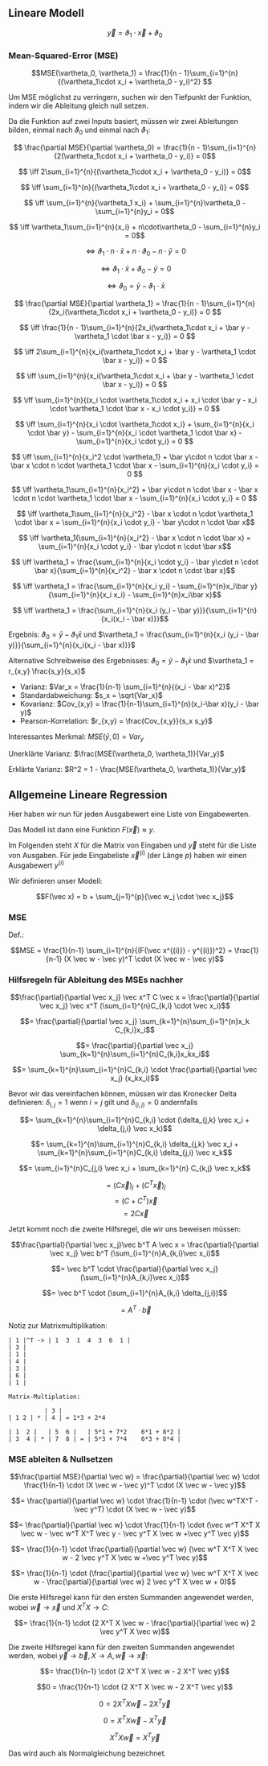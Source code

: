 ## Lineare Modell

$$\vec y = \vartheta_1 \cdot \vec x + \vartheta_0$$

### Mean-Squared-Error (MSE)

$$MSE(\vartheta_0, \vartheta_1) = \frac{1}{n - 1}\sum_{i=1}^{n}{(\vartheta_1\cdot x_i + \vartheta_0 - y_i)^2} $$

Um MSE möglichst zu verringern, suchen wir den Tiefpunkt der Funktion, indem wir die Ableitung gleich null setzen.

Da die Funktion auf zwei Inputs basiert, müssen wir zwei Ableitungen bilden, einmal nach $\vartheta_0$ und einmal nach $\vartheta_1$:

$$ \frac{\partial MSE}{\partial \vartheta_0} = \frac{1}{n - 1}\sum_{i=1}^{n}{2(\vartheta_1\cdot x_i + \vartheta_0 - y_i)} = 0$$

$$ \iff 2\sum_{i=1}^{n}{(\vartheta_1\cdot x_i + \vartheta_0 - y_i)} = 0$$

$$ \iff \sum_{i=1}^{n}{(\vartheta_1\cdot x_i + \vartheta_0 - y_i)} = 0$$

$$ \iff \sum_{i=1}^{n}{\vartheta_1 x_i} + \sum_{i=1}^{n}\vartheta_0 - \sum_{i=1}^{n}y_i = 0$$

$$ \iff \vartheta_1\sum_{i=1}^{n}{x_i} + n\cdot\vartheta_0 - \sum_{i=1}^{n}y_i = 0$$

$$ \iff \vartheta_1 \cdot n \cdot \bar x + n\cdot\vartheta_0 - n \cdot \bar y = 0$$

$$ \iff \vartheta_1 \cdot \bar x + \vartheta_0 - \bar y = 0$$

$$ \iff \vartheta_0 = \bar y - \vartheta_1 \cdot \bar x$$

$$ \frac{\partial MSE}{\partial \vartheta_1} = \frac{1}{n - 1}\sum_{i=1}^{n}{2x_i(\vartheta_1\cdot x_i + \vartheta_0 - y_i)} = 0 $$

$$ \iff \frac{1}{n - 1}\sum_{i=1}^{n}{2x_i(\vartheta_1\cdot x_i + \bar y - \vartheta_1 \cdot \bar x - y_i)} = 0 $$

$$ \iff 2\sum_{i=1}^{n}{x_i(\vartheta_1\cdot x_i + \bar y - \vartheta_1 \cdot \bar x - y_i)} = 0 $$

$$ \iff \sum_{i=1}^{n}{x_i(\vartheta_1\cdot x_i + \bar y - \vartheta_1 \cdot \bar x - y_i)} = 0 $$

$$ \iff \sum_{i=1}^{n}{(x_i \cdot \vartheta_1\cdot x_i + x_i \cdot \bar y - x_i \cdot  \vartheta_1 \cdot \bar x - x_i \cdot y_i)} = 0 $$

$$ \iff \sum_{i=1}^{n}{x_i \cdot \vartheta_1\cdot x_i} + \sum_{i=1}^{n}{x_i \cdot \bar y} - \sum_{i=1}^{n}{x_i \cdot  \vartheta_1 \cdot \bar x} - \sum_{i=1}^{n}{x_i \cdot y_i} = 0 $$

$$ \iff \sum_{i=1}^{n}{x_i^2 \cdot \vartheta_1} + \bar y\cdot n \cdot \bar x - \bar x \cdot n \cdot \vartheta_1 \cdot \bar x - \sum_{i=1}^{n}{x_i \cdot y_i} = 0 $$

$$ \iff \vartheta_1\sum_{i=1}^{n}{x_i^2} + \bar y\cdot n \cdot \bar x - \bar x \cdot n \cdot \vartheta_1 \cdot \bar x - \sum_{i=1}^{n}{x_i \cdot y_i} = 0 $$

$$ \iff \vartheta_1\sum_{i=1}^{n}{x_i^2} - \bar x \cdot n \cdot \vartheta_1 \cdot \bar x = \sum_{i=1}^{n}{x_i \cdot y_i} -  \bar y\cdot n \cdot \bar x$$

$$ \iff \vartheta_1(\sum_{i=1}^{n}{x_i^2} - \bar x \cdot n \cdot \bar x) = \sum_{i=1}^{n}{x_i \cdot y_i} -  \bar y\cdot n \cdot \bar x$$

$$ \iff \vartheta_1 = \frac{\sum_{i=1}^{n}{x_i \cdot y_i} -  \bar y\cdot n \cdot \bar x}{\sum_{i=1}^{n}{x_i^2} - \bar x \cdot n \cdot \bar x}$$

$$ \iff \vartheta_1 = \frac{\sum_{i=1}^{n}{x_i y_i} -  \sum_{i=1}^{n}x_i\bar y}{\sum_{i=1}^{n}{x_i x_i} - \sum_{i=1}^{n}x_i\bar x}$$

$$ \iff \vartheta_1 = \frac{\sum_{i=1}^{n}{x_i (y_i - \bar y)}}{\sum_{i=1}^{n}{x_i(x_i - \bar x)}}$$

Ergebnis: $\vartheta_0 = \bar y - \vartheta_1 \bar x$ und $\vartheta_1 = \frac{\sum_{i=1}^{n}{x_i (y_i - \bar y)}}{\sum_{i=1}^{n}{x_i(x_i - \bar x)}}$

Alternative Schreibweise des Ergebnisses: $\vartheta_0 = \bar y - \vartheta_1 \bar x$ und $\vartheta_1 = r_{x,y} \frac{s_y}{s_x}$

- Varianz: $Var_x = \frac{1}{n-1} \sum_{i=1}^{n}{(x_i - \bar x)^2}$
- Standardabweichung: $s_x = \sqrt{Var_x}$
- Kovarianz: $Cov_{x,y} = \frac{1}{n-1}\sum_{i=1}^{n}(x_i-\bar x)(y_i - \bar y)$
- Pearson-Korrelation: $r_{x,y} = \frac{Cov_{x,y}}{s_x s_y}$

Interessantes Merkmal: $MSE(\bar y, 0) = Var_y$

Unerklärte Varianz: $\frac{MSE(\vartheta_0, \vartheta_1)}{Var_y}$

Erklärte Varianz: $R^2 = 1 - \frac{MSE(\vartheta_0, \vartheta_1)}{Var_y}$

## Allgemeine Lineare Regression

Hier haben wir nun für jeden Ausgabewert eine Liste von Eingabewerten.

Das Modell ist dann eine Funktion $F(\vec x) \approx y$.

Im Folgenden steht $X$ für die Matrix von Eingaben und $\vec y$ steht für die Liste von Ausgaben. Für jede Eingabeliste $\vec x^{(i)}$ (der Länge $p$) haben wir einen Ausgabewert $y^{(i)}$

Wir definieren unser Modell:

$$F(\vec x) = b + \sum_{j=1}^{p}{\vec w_j \cdot \vec x_j}$$

### MSE

Def.:

$$MSE = \frac{1}{n-1} \sum_{i=1}^{n}{(F(\vec x^{(i)}) - y^{(i)})^2} = \frac{1}{n-1} (X \vec w - \vec y)^T \cdot (X \vec w - \vec y)$$

### Hilfsregeln für Ableitung des MSEs nachher

$$\frac{\partial}{\partial \vec x_j} \vec x^T C \vec x = \frac{\partial}{\partial \vec x_j} \vec x^T (\sum_{i=1}^{n}C_{k,i} \cdot \vec x_i)$$

$$= \frac{\partial}{\partial \vec x_j} \sum_{k=1}^{n}\sum_{i=1}^{n}x_k C_{k,i}x_i$$

$$= \frac{\partial}{\partial \vec x_j} \sum_{k=1}^{n}\sum_{i=1}^{n}C_{k,i}x_kx_i$$

$$= \sum_{k=1}^{n}\sum_{i=1}^{n}C_{k,i} \cdot \frac{\partial}{\partial \vec x_j} (x_kx_i)$$

Bevor wir das vereinfachen können, müssen wir das Kronecker Delta definieren: $\delta_{i,j} = 1$ wenn $i=j$ gilt und $\delta_(i,j) = 0$ andernfalls

$$= \sum_{k=1}^{n}\sum_{i=1}^{n}C_{k,i} \cdot (\delta_{j,k} \vec x_i + \delta_{j,i} \vec x_k)$$

$$= \sum_{k=1}^{n}\sum_{i=1}^{n}C_{k,i} \delta_{j,k} \vec x_i + \sum_{k=1}^{n}\sum_{i=1}^{n}C_{k,i} \delta_{j,i} \vec x_k$$

$$= \sum_{i=1}^{n}C_{j,i} \vec x_i + \sum_{k=1}^{n} C_{k,j} \vec x_k$$

$$= (C \vec x)_j + (C^T \vec x)_j$$
$$= (C + C^T) \vec x$$
$$= 2C\vec x$$

Jetzt kommt noch die zweite Hilfsregel, die wir uns beweisen müssen:

$$\frac{\partial}{\partial \vec x_j}\vec b^T A \vec x = \frac{\partial}{\partial \vec x_j} \vec b^T (\sum_{i=1}^{n}A_{k,i}\vec x_i)$$

$$= \vec b^T \cdot \frac{\partial}{\partial \vec x_j} (\sum_{i=1}^{n}A_{k,i}\vec x_i)$$

$$= \vec b^T \cdot (\sum_{i=1}^{n}A_{k,i} \delta_{j,i})$$

$$= A^T \cdot \vec b$$

Notiz zur Matrixmultiplikation:
```
| 1 |^T -> | 1  3  1  4  3  6  1 |
| 3 |
| 1 |
| 4 |
| 3 |
| 6 |
| 1 |

Matrix-Multiplation:

          | 3 |
| 1 2 | * | 4 | = 1*3 + 2*4

| 1  2 |   | 5  6 |   | 5*1 + 7*2    6*1 + 8*2 |
| 3  4 | * | 7  8 | = | 5*3 + 7*4    6*3 + 8*4 |
```

### MSE ableiten & Nullsetzen

$$\frac{\partial MSE}{\partial \vec w} = \frac{\partial}{\partial \vec w} \cdot \frac{1}{n-1} \cdot (X \vec w - \vec y)^T \cdot (X \vec w - \vec y)$$

$$= \frac{\partial}{\partial \vec w} \cdot \frac{1}{n-1} \cdot (\vec w^TX^T - \vec y^T) \cdot (X \vec w - \vec y)$$

$$= \frac{\partial}{\partial \vec w} \cdot \frac{1}{n-1} \cdot (\vec w^T X^T X \vec w - \vec w^T X^T \vec y - \vec y^T X \vec w +\vec y^T \vec y)$$

$$= \frac{1}{n-1} \cdot \frac{\partial}{\partial \vec w} (\vec w^T X^T X \vec w - 2 \vec y^T X \vec w +\vec y^T \vec y)$$

$$= \frac{1}{n-1} \cdot (\frac{\partial}{\partial \vec w} \vec w^T X^T X \vec w - \frac{\partial}{\partial \vec w} 2 \vec y^T X \vec w + 0)$$

Die erste Hilfsregel kann für den ersten Summanden angewendet werden, wobei $\vec w \rightarrow \vec x$ und $X^TX \rightarrow C$:

$$= \frac{1}{n-1} \cdot (2 X^T X \vec w - \frac{\partial}{\partial \vec w} 2 \vec y^T X \vec w)$$

Die zweite Hilfsregel kann für den zweiten Summanden angewendet werden, wobei $\vec y \rightarrow \vec b, X \rightarrow A, \vec w \rightarrow \vec x$:

$$= \frac{1}{n-1} \cdot (2 X^T X \vec w - 2 X^T \vec y)$$

$$0 = \frac{1}{n-1} \cdot (2 X^T X \vec w - 2 X^T \vec y)$$

$$0 = 2 X^T X \vec w - 2 X^T \vec y$$

$$0 = X^T X \vec w - X^T \vec y$$

$$X^T X \vec w = X^T \vec y$$

Das wird auch als Normalgleichung bezeichnet.
